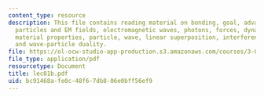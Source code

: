 ```yaml
---
content_type: resource
description: This file contains reading material on bonding, goal, advanced materials,
  particles and EM fields, electromagnetic waves, photons, forces, dynamics, matter,
  material properties, particle, wave, linear superposition, interference patterns
  and wave-particle duality.
file: https://ol-ocw-studio-app-production.s3.amazonaws.com/courses/3-012-fundamentals-of-materials-science-fall-2005/bc91468afe0c48f67db806e0bff56ef9_lec01b.pdf
file_type: application/pdf
resourcetype: Document
title: lec01b.pdf
uid: bc91468a-fe0c-48f6-7db8-06e0bff56ef9
---
```

